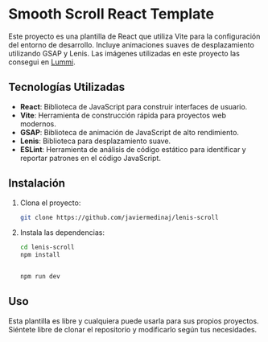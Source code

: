 # Smooth Scroll React Template

Este proyecto es una plantilla de React que utiliza Vite para la configuración del entorno de desarrollo. Incluye animaciones suaves de desplazamiento utilizando GSAP y Lenis. Las imágenes utilizadas en este proyecto las consegui en [Lummi](https://www.lummi.ai/).

## Tecnologías Utilizadas

- **React**: Biblioteca de JavaScript para construir interfaces de usuario.
- **Vite**: Herramienta de construcción rápida para proyectos web modernos.
- **GSAP**: Biblioteca de animación de JavaScript de alto rendimiento.
- **Lenis**: Biblioteca para desplazamiento suave.
- **ESLint**: Herramienta de análisis de código estático para identificar y reportar patrones en el código JavaScript.

## Instalación

1. Clona el proyecto:
    ```bash
    git clone https://github.com/javiermedinaj/lenis-scroll
    ```

2. Instala las dependencias:
    ```bash
    cd lenis-scroll
    npm install

    
    npm run dev
    ```
## Uso
Esta plantilla es libre y cualquiera puede usarla para sus propios proyectos. Siéntete libre de clonar el repositorio y modificarlo según tus necesidades.